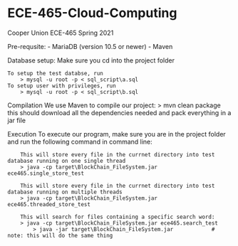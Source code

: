 # ECE-465-Cloud-Computing
Cooper Union ECE-465 Spring 2021

Pre-requsite:
    - MariaDB (version 10.5 or newer)
    - Maven
    
Database setup:
    Make sure you cd into the project folder
    
    To setup the test databse, run
        > mysql -u root -p < sql_script\a.sql
    To setup user with privileges, run
        > mysql -u root -p < sql_script\b.sql
        
Compilation
    We use Maven to compile our project:
        > mvn clean package
    this should download all the dependencies needed and pack everything in a jar file
    
Execution
    To execute our program, make sure you are in the project folder and run the following command in command line:
    
        This will store every file in the currnet directory into test database running on one single thread
        > java -cp target\BlockChain_FileSystem.jar ece465.single_store_test
        
        This will store every file in the currnet directory into test database running on multiple threads
        > java -cp target\BlockChain_FileSystem.jar ece465.threaded_store_test
        
        This will search for files containing a specific search word:
        > java -cp target\BlockChain_FileSystem.jar ece465.search_test
            > java -jar target\BlockChain_FileSystem.jar            # note: this will do the same thing
    
